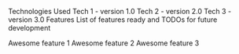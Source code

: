 Technologies Used
Tech 1 - version 1.0
Tech 2 - version 2.0
Tech 3 - version 3.0
Features
List of features ready and TODOs for future development

Awesome feature 1
Awesome feature 2
Awesome feature 3
